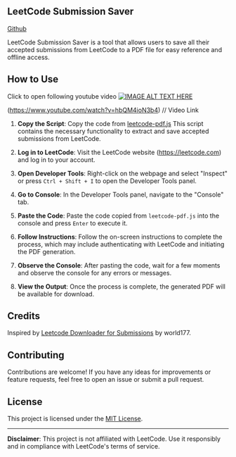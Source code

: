 ## LeetCode Submission Saver 
[Github](https://github.com/TheShubham99/leetcode-to-pdf)

LeetCode Submission Saver is a tool that allows users to save all their accepted submissions from LeetCode to a PDF file for easy reference and offline access.

## How to Use

Click to open following youtube video
[![IMAGE ALT TEXT HERE](https://github.com/TheShubham99/leetcode-to-pdf/assets/20538904/3d16c982-270a-4341-bf64-1896a0520047)](https://www.youtube.com/watch?v=hbQM4ioN3b4)

(https://www.youtube.com/watch?v=hbQM4ioN3b4)    // Video Link

1. **Copy the Script**: Copy the code from [leetcode-pdf.js](https://github.com/TheShubham99/leetcode-to-pdf/blob/main/leetcode-pdf.js) This script contains the necessary functionality to extract and save accepted submissions from LeetCode.

2. **Log in to LeetCode**: Visit the LeetCode website (https://leetcode.com) and log in to your account.

3. **Open Developer Tools**: Right-click on the webpage and select "Inspect" or press `Ctrl + Shift + I` to open the Developer Tools panel.

4. **Go to Console**: In the Developer Tools panel, navigate to the "Console" tab.

5. **Paste the Code**: Paste the code copied from `leetcode-pdf.js` into the console and press `Enter` to execute it.

6. **Follow Instructions**: Follow the on-screen instructions to complete the process, which may include authenticating with LeetCode and initiating the PDF generation.

7. **Observe the Console**: After pasting the code, wait for a few moments and observe the console for any errors or messages.

8. **View the Output**: Once the process is complete, the generated PDF will be available for download.

## Credits

Inspired by [Leetcode Downloader for Submissions](https://github.com/world177/Leetcode-Downloader-for-Submissions) by world177.

## Contributing

Contributions are welcome! If you have any ideas for improvements or feature requests, feel free to open an issue or submit a pull request.

## License

This project is licensed under the [MIT License](LICENSE).

---

**Disclaimer**: This project is not affiliated with LeetCode. Use it responsibly and in compliance with LeetCode's terms of service.

